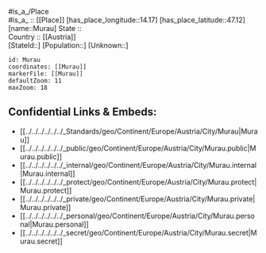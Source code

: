 ﻿---
location: [47.12,14.17] 
mapzoom: [7,12] 
mapmarker: city 
type: City
tags:
- geo/City


SpocWebEntityId: 32628
isDeleted: false
confidential: public

---
#is_a_/Place  
#is_a_ :: [[Place]] 
[has_place_longitude::14.17] 
[has_place_latitude::47.12] 
[name::Murau] 
State ::  
Country :: [[Austria]]  
[StateId::] 
[Population::] 
[Unknown::] 


```leaflet
id: Murau
coordinates: [[Murau]] 
markerFile: [[Murau]] 
defaultZoom: 11 
maxZoom: 18
```


## Confidential Links & Embeds: 
- [[../../../../../../_Standards/geo/Continent/Europe/Austria/City/Murau|Murau]] 
- [[../../../../../../_public/geo/Continent/Europe/Austria/City/Murau.public|Murau.public]] 
- [[../../../../../../_internal/geo/Continent/Europe/Austria/City/Murau.internal|Murau.internal]] 
- [[../../../../../../_protect/geo/Continent/Europe/Austria/City/Murau.protect|Murau.protect]] 
- [[../../../../../../_private/geo/Continent/Europe/Austria/City/Murau.private|Murau.private]] 
- [[../../../../../../_personal/geo/Continent/Europe/Austria/City/Murau.personal|Murau.personal]] 
- [[../../../../../../_secret/geo/Continent/Europe/Austria/City/Murau.secret|Murau.secret]] 
